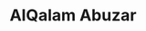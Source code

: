 ---
title: AlQalam Abuzar
family: AlQalam Abuzar
urdu: القلم ابوذر
styles: ['Regular 400']
size: 40
link:
---